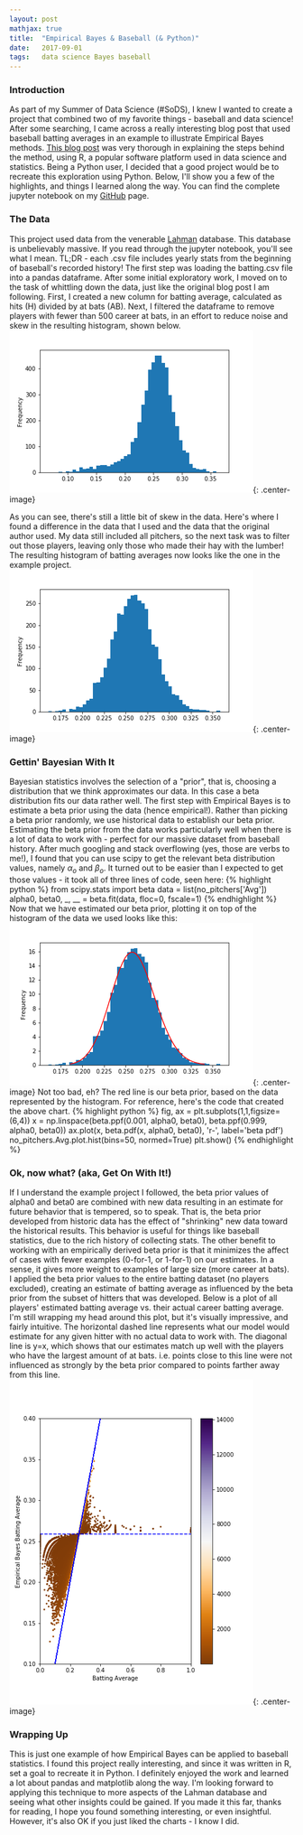 ```yaml
---
layout: post
mathjax: true
title:  "Empirical Bayes & Baseball (& Python)"
date:   2017-09-01
tags:   data science Bayes baseball
---
```

### Introduction
As part of my Summer of Data Science (#SoDS), I knew I wanted to create a project that combined two of my favorite things - baseball and data science! After some searching, I came across a really interesting blog post that used baseball batting averages in an example to illustrate Empirical Bayes methods. [This blog post][eb-baseball] was very thorough in explaining the steps behind the method, using R, a popular software platform used in data science and statistics. Being a Python user, I decided that a good project would be to recreate this exploration using Python. Below, I'll show you a few of the highlights, and things I learned along the way. You can find the complete jupyter notebook on my [GitHub][ipynb] page.

### The Data
This project used data from the venerable [Lahman][Lahman] database. This database is unbelievably massive. If you read through the jupyter notebook, you'll see what I mean. TL;DR - each .csv file includes yearly stats from the beginning of baseball's recorded history! The first step was loading the batting.csv file into a pandas dataframe. After some initial exploratory work, I moved on to the task of whittling down the data, just like the original blog post I am following. First, I created a new column for batting average, calculated as hits (H) divided by at bats (AB). Next, I filtered the dataframe to remove players with fewer than 500 career at bats, in an effort to reduce noise and skew in the resulting histogram, shown below.
![Career_500_histogram](/assets/Career_500_hist.png){: .center-image}

As you can see, there's still a little bit of skew in the data. Here's where I found a difference in the data that I used and the data that the original author used. My data still included all pitchers, so the next task was to filter out those players, leaving only those who made their hay with the lumber! The resulting histogram of batting averages now looks like the one in the example project.
![no_pitchers_histogram](/assets/no_pitchers_hist.png){: .center-image}

### Gettin' Bayesian With It
Bayesian statistics involves the selection of a "prior", that is, choosing a distribution that we think approximates our data. In this case a beta distribution fits our data rather well. The first step with Empirical Bayes is to estimate a beta prior using the data (hence empirical!). Rather than picking a beta prior randomly, we use historical data to establish our beta prior. Estimating the beta prior from the data works particularly well when there is a lot of data to work with - perfect for our massive dataset from baseball history. After much googling and stack overflowing (yes, those are verbs to me!), I found that you can use scipy to get the relevant beta distribution values, namely $\alpha_o$ and $\beta_o$. It turned out to be easier than I expected to get those values - it took all of three lines of code, seen here:
{% highlight python %}
from scipy.stats import beta
data = list(no_pitchers['Avg'])
alpha0, beta0, _, __ = beta.fit(data, floc=0, fscale=1)
{% endhighlight %}
Now that we have estimated our beta prior, plotting it on top of the histogram of the data we used looks like this:
![hist_with_beta_dist](/assets/hist_with_beta_dist.png){: .center-image}
Not too bad, eh? The red line is our beta prior, based on the data represented by the histogram. For reference, here's the code that created the above chart.
{% highlight python %}
fig, ax = plt.subplots(1,1,figsize=(6,4))
x = np.linspace(beta.ppf(0.001, alpha0, beta0),
               beta.ppf(0.999, alpha0, beta0))
ax.plot(x, beta.pdf(x, alpha0, beta0), 'r-', label='beta pdf')
no_pitchers.Avg.plot.hist(bins=50, normed=True)
plt.show()
{% endhighlight %}
### Ok, now what? (aka, Get On With It!)
If I understand the example project I followed, the beta prior values of alpha0 and beta0 are combined with new data resulting in an estimate for future behavior that is tempered, so to speak. That is, the beta prior developed from historic data has the effect of "shrinking" new data toward the historical results. This behavior is useful for things like baseball statistics, due to the rich history of collecting stats. The other benefit to working with an empirically derived beta prior is that it minimizes the affect of cases with fewer examples (0-for-1, or 1-for-1) on our estimates. In a sense, it gives more weight to examples of large size (more career at bats). I applied the beta prior values to the entire batting dataset (no players excluded), creating an estimate of batting average as influenced by the beta prior from the subset of hitters that was developed. Below is a plot of all players' estimated batting average vs. their actual career batting average. I'm still wrapping my head around this plot, but it's visually impressive, and fairly intuitive. The horizontal dashed line represents what our model would estimate for any given hitter with no actual data to work with. The diagonal line is y=x, which shows that our estimates match up well with the players who have the largest amount of at bats. i.e. points close to this line were not influenced as strongly by the beta prior compared to points farther away from this line.
![eb_estimates](/assets/eb_estimates_cbar.png){: .center-image}
### Wrapping Up
This is just one example of how Empirical Bayes can be applied to baseball statistics. I found this project really interesting, and since it was written in R, set a goal to recreate it in Python. I definitely enjoyed the work and learned a lot about pandas and matplotlib along the way. I'm looking forward to applying this technique to more aspects of the Lahman database and seeing what other insights could be gained. If you made it this far, thanks for reading, I hope you found something interesting, or even insightful. However, it's also OK if you just liked the charts - I know I did.

[eb-baseball]:http://varianceexplained.org/r/empirical_bayes_baseball/
[ipynb]:https://github.com/coldfashioned/DataSci/blob/master/baseball/Parse_Lahman.ipynb
[Lahman]:http://seanlahman.com
